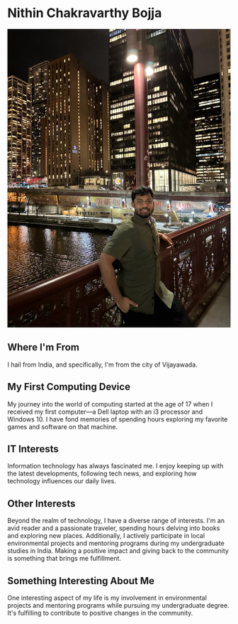 # Nithin Chakravarthy Bojja

![Nithin Chakravarthy Bojja](https://github.com/BojjaNithin/itmd/blob/main/itmd-521/tooling-assignment/images/potrait.jpg)



## Where I'm From

I hail from India, and specifically, I'm from the city of Vijayawada.

## My First Computing Device

My journey into the world of computing started at the age of 17 when I received my first computer—a Dell laptop with an i3 processor and Windows 10. I have fond memories of spending hours exploring my favorite games and software on that machine.

## IT Interests

Information technology has always fascinated me. I enjoy keeping up with the latest developments, following tech news, and exploring how technology influences our daily lives.

## Other Interests

Beyond the realm of technology, I have a diverse range of interests. I'm an avid reader and a passionate traveler, spending hours delving into books and exploring new places. Additionally, I actively participate in local environmental projects and mentoring programs during my undergraduate studies in India. Making a positive impact and giving back to the community is something that brings me fulfillment.

## Something Interesting About Me

One interesting aspect of my life is my involvement in environmental projects and mentoring programs while pursuing my undergraduate degree. It's fulfilling to contribute to positive changes in the community.
